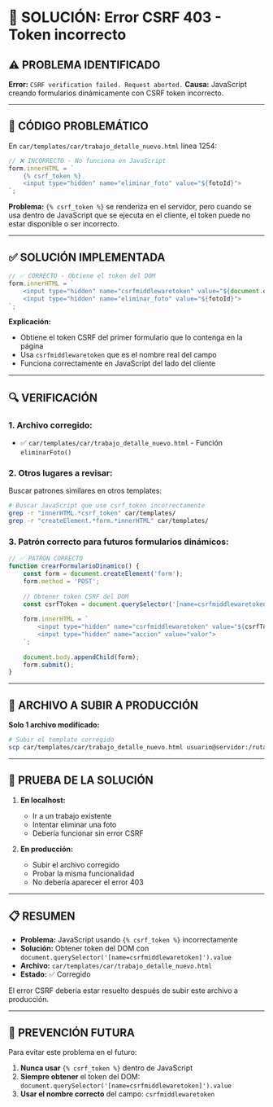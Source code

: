 # 🔧 SOLUCIÓN: Error CSRF 403 - Token incorrecto

## ⚠️ PROBLEMA IDENTIFICADO

**Error:** `CSRF verification failed. Request aborted.`
**Causa:** JavaScript creando formularios dinámicamente con CSRF token incorrecto.

---

## 🐛 CÓDIGO PROBLEMÁTICO

En `car/templates/car/trabajo_detalle_nuevo.html` línea 1254:

```javascript
// ❌ INCORRECTO - No funciona en JavaScript
form.innerHTML = `
    {% csrf_token %}
    <input type="hidden" name="eliminar_foto" value="${fotoId}">
`;
```

**Problema:** `{% csrf_token %}` se renderiza en el servidor, pero cuando se usa dentro de JavaScript que se ejecuta en el cliente, el token puede no estar disponible o ser incorrecto.

---

## ✅ SOLUCIÓN IMPLEMENTADA

```javascript
// ✅ CORRECTO - Obtiene el token del DOM
form.innerHTML = `
    <input type="hidden" name="csrfmiddlewaretoken" value="${document.querySelector('[name=csrfmiddlewaretoken]').value}">
    <input type="hidden" name="eliminar_foto" value="${fotoId}">
`;
```

**Explicación:** 
- Obtiene el token CSRF del primer formulario que lo contenga en la página
- Usa `csrfmiddlewaretoken` que es el nombre real del campo
- Funciona correctamente en JavaScript del lado del cliente

---

## 🔍 VERIFICACIÓN

### 1. Archivo corregido:
- ✅ `car/templates/car/trabajo_detalle_nuevo.html` - Función `eliminarFoto()`

### 2. Otros lugares a revisar:
Buscar patrones similares en otros templates:

```bash
# Buscar JavaScript que use csrf_token incorrectamente
grep -r "innerHTML.*csrf_token" car/templates/
grep -r "createElement.*form.*innerHTML" car/templates/
```

### 3. Patrón correcto para futuros formularios dinámicos:

```javascript
// ✅ PATRÓN CORRECTO
function crearFormularioDinamico() {
    const form = document.createElement('form');
    form.method = 'POST';
    
    // Obtener token CSRF del DOM
    const csrfToken = document.querySelector('[name=csrfmiddlewaretoken]').value;
    
    form.innerHTML = `
        <input type="hidden" name="csrfmiddlewaretoken" value="${csrfToken}">
        <input type="hidden" name="accion" value="valor">
    `;
    
    document.body.appendChild(form);
    form.submit();
}
```

---

## 🚀 ARCHIVO A SUBIR A PRODUCCIÓN

**Solo 1 archivo modificado:**

```bash
# Subir el template corregido
scp car/templates/car/trabajo_detalle_nuevo.html usuario@servidor:/ruta/proyecto/car/templates/car/
```

---

## 🧪 PRUEBA DE LA SOLUCIÓN

1. **En localhost:**
   - Ir a un trabajo existente
   - Intentar eliminar una foto
   - Debería funcionar sin error CSRF

2. **En producción:**
   - Subir el archivo corregido
   - Probar la misma funcionalidad
   - No debería aparecer el error 403

---

## 📋 RESUMEN

- **Problema:** JavaScript usando `{% csrf_token %}` incorrectamente
- **Solución:** Obtener token del DOM con `document.querySelector('[name=csrfmiddlewaretoken]').value`
- **Archivo:** `car/templates/car/trabajo_detalle_nuevo.html`
- **Estado:** ✅ Corregido

El error CSRF debería estar resuelto después de subir este archivo a producción.

---

## 🔄 PREVENCIÓN FUTURA

Para evitar este problema en el futuro:

1. **Nunca usar** `{% csrf_token %}` dentro de JavaScript
2. **Siempre obtener** el token del DOM: `document.querySelector('[name=csrfmiddlewaretoken]').value`
3. **Usar el nombre correcto** del campo: `csrfmiddlewaretoken`

